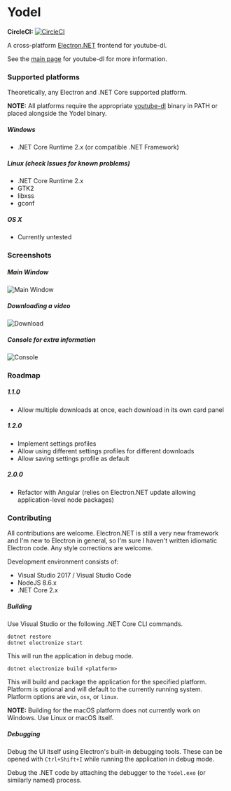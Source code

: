 # Yodel
**CircleCI:** [![CircleCI](https://circleci.com/gh/BrianAllred/Yodel.svg?style=svg)](https://circleci.com/gh/BrianAllred/Yodel)

A cross-platform [Electron.NET](https://github.com/ElectronNET/Electron.NET) frontend for youtube-dl.

See the [main page](https://rg3.github.io/youtube-dl/) for youtube-dl for more information.

### Supported platforms
Theoretically, any Electron and .NET Core supported platform.

**NOTE:** All platforms require the appropriate [youtube-dl](https://rg3.github.io/youtube-dl/) binary in PATH or placed alongside the Yodel binary.

##### Windows
* .NET Core Runtime 2.x (or compatible .NET Framework)

##### Linux (check Issues for known problems)
* .NET Core Runtime 2.x
* GTK2
* libxss
* gconf

##### OS X
* Currently untested

### Screenshots
##### Main Window
![Main Window](../screenshots/Screenshots/main.png?raw=true)

##### Downloading a video
![Download](../screenshots/Screenshots/download.png?raw=true)

##### Console for extra information
![Console](../screenshots/Screenshots/console.png?raw=true)

### Roadmap

##### 1.1.0
* Allow multiple downloads at once, each download in its own card panel

##### 1.2.0
* Implement settings profiles
* Allow using different settings profiles for different downloads
* Allow saving settings profile as default

##### 2.0.0
* Refactor with Angular (relies on Electron.NET update allowing application-level node packages)

### Contributing
All contributions are welcome. Electron.NET is still a very new framework and I'm new to Electron in general, so I'm sure I haven't written idiomatic Electron code. Any style corrections are welcome.

Development environment consists of:

* Visual Studio 2017 / Visual Studio Code
* NodeJS 8.6.x
* .NET Core 2.x

##### Building
Use Visual Studio or the following .NET Core CLI commands.

    dotnet restore
    dotnet electronize start

This will run the application in debug mode.

    dotnet electronize build <platform>

This will build and package the application for the specified platform.  
Platform is optional and will default to the currently running system.  
Platform options are `win`, `osx`, or `linux`.

**NOTE:** Building for the macOS platform does not currently work on Windows. Use Linux or macOS itself.

##### Debugging
Debug the UI itself using Electron's built-in debugging tools. These can be opened with `Ctrl+Shift+I` while running the application in debug mode.

Debug the .NET code by attaching the debugger to the `Yodel.exe` (or similarly named) process.